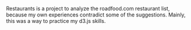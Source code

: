 Restaurants is a project to analyze the roadfood.com restaurant list, because my own experiences contradict some of the suggestions. Mainly, this was a way to practice my d3.js skills.
